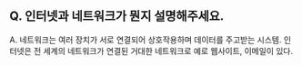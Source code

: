 ## Q. 인터넷과 네트워크가 뭔지 설명해주세요. 

A. 네트워크는 여러 장치가 서로 연결되어 상호작용하며 데이터를 주고받는 시스템. 인터넷은 전 세계의 네트워크가 연결된 거대한 네트워크로 예로 웹사이트, 이메일이 있다.
